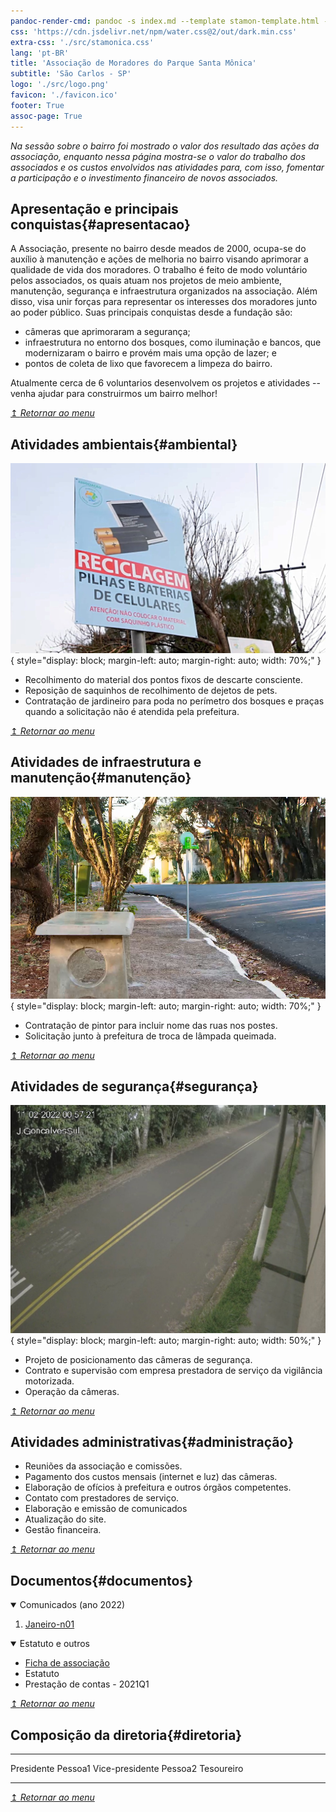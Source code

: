 ```yaml
---
pandoc-render-cmd: pandoc -s index.md --template stamon-template.html -o index.html
css: 'https://cdn.jsdelivr.net/npm/water.css@2/out/dark.min.css'
extra-css: './src/stamonica.css'
lang: 'pt-BR'
title: 'Associação de Moradores do Parque Santa Mônica'
subtitle: 'São Carlos - SP'
logo: './src/logo.png'
favicon: './favicon.ico'
footer: True
assoc-page: True
---
```


_Na sessão sobre o bairro foi mostrado o valor dos resultado das ações da associação, enquanto nessa página mostra-se o valor do trabalho dos associados e os custos envolvidos nas atividades para, com isso, fomentar a participação e o investimento financeiro de novos associados._


## Apresentação e principais conquistas{#apresentacao}
A Associação, presente no bairro desde meados de 2000, ocupa-se do auxílio à manutenção e ações de melhoria no bairro visando aprimorar a qualidade de vida dos moradores.
O trabalho é feito de modo voluntário pelos associados, os quais atuam nos projetos de meio ambiente, manutenção, segurança e infraestrutura organizados na associação.
Além disso, visa unir forças para representar os interesses dos moradores junto ao poder público. Suas principais conquistas desde a fundação são:

* câmeras que aprimoraram a segurança;
* infraestrutura no entorno dos bosques, como iluminação e bancos, que modernizaram o bairro e provém mais uma opção de lazer; e
* pontos de coleta de lixo que favorecem a limpeza do bairro.

Atualmente cerca de 6 voluntarios desenvolvem os projetos e atividades -- venha ajudar para construirmos um bairro melhor!

[↥ _Retornar ao menu_](#logo)

## Atividades ambientais{#ambiental}

![](media/img/reciclagem.jpg "Ponto de descarte consciente"){ style="display: block; margin-left: auto; margin-right: auto; width: 70%;" }

* Recolhimento do material dos pontos fixos de descarte consciente.
* Reposição de saquinhos de recolhimento de dejetos de pets.
* Contratação de jardineiro para poda no perímetro dos bosques e praças quando a solicitação não é atendida pela prefeitura.

[↥ _Retornar ao menu_](#logo)

## Atividades de infraestrutura e manutenção{#manutenção}

![](media/img/bosque-banco.jpg "Infraestrutura dos bosques, com bancos e lixeiras"){ style="display: block; margin-left: auto; margin-right: auto; width: 70%;" }

* Contratação de pintor para incluir nome das ruas nos postes.
* Solicitação junto à prefeitura de troca de lâmpada queimada.

[↥ _Retornar ao menu_](#logo)

## Atividades de segurança{#segurança}

![](media/img/camera.jpg "Camera"){ style="display: block; margin-left: auto; margin-right: auto; width: 50%;" }

* Projeto de posicionamento das câmeras de segurança.
* Contrato e supervisão com empresa prestadora de serviço da vigilância motorizada.
* Operação da câmeras.

[↥ _Retornar ao menu_](#logo)

## Atividades administrativas{#administração}

* Reuniões da associação e comissões.
* Pagamento dos custos mensais (internet e luz) das câmeras.
* Elaboração de ofícios à prefeitura e outros órgãos competentes.
* Contato com prestadores de serviço.
* Elaboração e emissão de comunicados
* Atualização do site.
* Gestão financeira.

[↥ _Retornar ao menu_](#logo)

## Documentos{#documentos}

<details open=""> <summary>Comunicados (ano 2022)</summary>
  <ol>
  <li><a href="./temp-images/202201-comunicado.pdf">Janeiro-n01</a></li>
  </ol>
</details>

<details open=""> <summary>Estatuto e outros</summary>
  <ul>
  <li><a href="./temp-images/ficha-cadastro.pdf">Ficha de associação</a></li>
  <li><a >Estatuto</a></li>
  <li><a >Prestação de contas - 2021Q1</a></li>
  </ul>
</details>

[↥ _Retornar ao menu_](#logo)

## Composição da diretoria{#diretoria}

--------------------- -----------
Presidente            Pessoa1
Vice-presidente       Pessoa2
Tesoureiro             
--------------------- -----------

[↥ _Retornar ao menu_](#logo)
